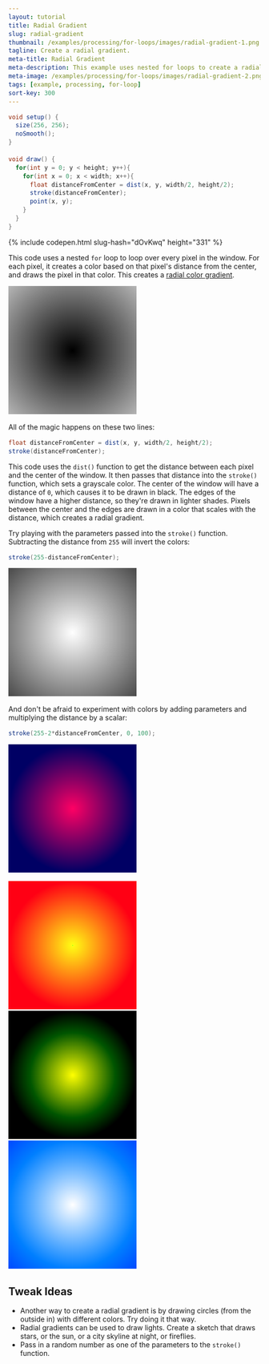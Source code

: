 ```yaml
---
layout: tutorial
title: Radial Gradient
slug: radial-gradient
thumbnail: /examples/processing/for-loops/images/radial-gradient-1.png
tagline: Create a radial gradient.
meta-title: Radial Gradient
meta-description: This example uses nested for loops to create a radial gradient.
meta-image: /examples/processing/for-loops/images/radial-gradient-2.png
tags: [example, processing, for-loop]
sort-key: 300
---
```


```java
void setup() {
  size(256, 256);
  noSmooth();
}

void draw() {
  for(int y = 0; y < height; y++){
    for(int x = 0; x < width; x++){
      float distanceFromCenter = dist(x, y, width/2, height/2);
      stroke(distanceFromCenter);
      point(x, y);
    }
  }
}
```

{% include codepen.html slug-hash="dOvKwq" height="331" %}

This code uses a nested `for` loop to loop over every pixel in the window. For each pixel, it creates a color based on that pixel's distance from the center, and draws the pixel in that color. This creates a [radial color gradient](https://en.wikipedia.org/wiki/Color_gradient#Radial_gradients).

![gradient](/examples/processing/for-loops/images/radial-gradient-3.png)

All of the magic happens on these two lines:

```java
float distanceFromCenter = dist(x, y, width/2, height/2);
stroke(distanceFromCenter);
```

This code uses the `dist()` function to get the distance between each pixel and the center of the window. It then passes that distance into the `stroke()` function, which sets a grayscale color. The center of the window will have a distance of `0`, which causes it to be drawn in black. The edges of the window have a higher distance, so they're drawn in lighter shades. Pixels between the center and the edges are drawn in a color that scales with the distance, which creates a radial gradient.

Try playing with the parameters passed into the `stroke()` function. Subtracting the distance from `255` will invert the colors:

```java
stroke(255-distanceFromCenter);
```

![gradient](/examples/processing/for-loops/images/radial-gradient-4.png)

And don't be afraid to experiment with colors by adding parameters and multiplying the distance by a scalar:

```java
stroke(255-2*distanceFromCenter, 0, 100);
```

![gradient](/examples/processing/for-loops/images/radial-gradient-5.png)

![gradient](/examples/processing/for-loops/images/radial-gradient-6.png) ![gradient](/examples/processing/for-loops/images/radial-gradient-7.png) ![gradient](/examples/processing/for-loops/images/radial-gradient-8.png)


## Tweak Ideas
- Another way to create a radial gradient is by drawing circles (from the outside in) with different colors. Try doing it that way.
- Radial gradients can be used to draw lights. Create a sketch that draws stars, or the sun, or a city skyline at night, or fireflies.
- Pass in a random number as one of the parameters to the `stroke()` function.
